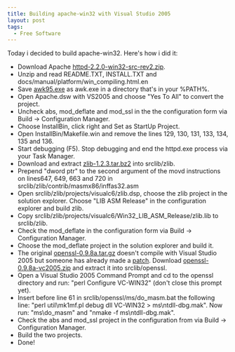 ```yaml
---
title: Building apache-win32 with Visual Studio 2005
layout: post
tags:
  - Free Software
---
```

Today i decided to build apache-win32. Here's how i did it:

* Download Apache [httpd-2.2.0-win32-src-rev2.zip](http://apache.be.proserve.nl/httpd/httpd-2.2.0-win32-src-rev2.zip).
* Unzip and read README.TXT, INSTALL.TXT and docs/manual/platform/win_compiling.html.en
* Save [awk95.exe](http://cm.bell-labs.com/cm/cs/who/bwk/awk95.exe) as awk.exe in a directory that's in your %PATH%.
* Open Apache.dsw with VS2005 and choose "Yes To All" to convert the project.
* Uncheck abs, mod\_deflate and mod\_ssl in the the configuration form via Build -> Configuration Manager.
* Choose InstallBin, click right and Set as StartUp Project.
* Open InstallBin/Makefile.win and remove the lines 129, 130, 131, 133, 134, 135 and 136.
* Start debugging (F5). Stop debugging and end the httpd.exe process via your Task Manager.
* Download and extract [zlib-1.2.3.tar.bz2](http://www.zlib.net/zlib-1.2.3.tar.bz2) into srclib/zlib.
* Prepend "dword ptr" to the second argument of the movd instructions on lines647, 649, 663 and 720 in srclib/zlib/contrib/masmx86/inffas32.asm
* Open srclib/zlib/projects/visualc6/zlib.dsp, choose the zlib project in the solution explorer. Choose "LIB ASM Release" in the configuration explorer and build zlib.
* Copy srclib/zlib/projects/visualc6/Win32\_LIB\_ASM_Release/zlib.lib to srclib/zlib.
* Check the mod_deflate in the configuration form via Build -> Configuration Manager.
* Choose the mod_deflate project in the solution explorer and build it.
* The original [openssl-0.9.8a.tar.gz](http://www.openssl.org/source/openssl-0.9.8a.tar.gz) doesn't compile with Visual Studio 2005 but someone has already made a [patch](http://bbdev.fluffy.co.uk/svn/box/chris/win32/support/openssl-0.9.8a-win32fix.patch). Download [openssl-0.9.8a-vc2005.zip](http://bbdev.fluffy.co.uk/svn/box/chris/win32/support/openssl-0.9.8a-vc2005.zip) and extract it into srclib/openssl.
* Open a Visual Studio 2005 Command Prompt and cd to the openssl directory and run: "perl Configure VC-WIN32" (don't close this prompt yet).
* Insert before line 61 in srclib/openssl/ms/do\_masm.bat the following line: "perl util\mk1mf.pl debug dll VC-WIN32 > ms\ntdll-dbg.mak". Now run: "ms\do\_masm" and "nmake -f ms\ntdll-dbg.mak".
* Check the abs and mod_ssl project in the configuration from via Build -> Configuration Manager.
* Build the two projects.
* Done!

